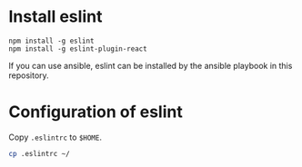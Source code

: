 # Install eslint

```
npm install -g eslint
npm install -g eslint-plugin-react
```

If you can use ansible, eslint can be installed by the ansible playbook in this repository.

# Configuration of eslint

Copy `.eslintrc` to `$HOME`.

```bash
cp .eslintrc ~/
```
